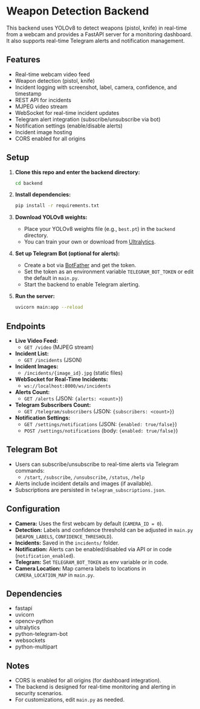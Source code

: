 # Weapon Detection Backend

This backend uses YOLOv8 to detect weapons (pistol, knife) in real-time from a webcam and provides a FastAPI server for a monitoring dashboard. It also supports real-time Telegram alerts and notification management.

## Features
- Real-time webcam video feed
- Weapon detection (pistol, knife)
- Incident logging with screenshot, label, camera, confidence, and timestamp
- REST API for incidents
- MJPEG video stream
- WebSocket for real-time incident updates
- Telegram alert integration (subscribe/unsubscribe via bot)
- Notification settings (enable/disable alerts)
- Incident image hosting
- CORS enabled for all origins

## Setup

1. **Clone this repo and enter the backend directory:**
   ```bash
   cd backend
   ```

2. **Install dependencies:**
   ```bash
   pip install -r requirements.txt
   ```

3. **Download YOLOv8 weights:**
   - Place your YOLOv8 weights file (e.g., `best.pt`) in the `backend` directory.
   - You can train your own or download from [Ultralytics](https://github.com/ultralytics/ultralytics).

4. **Set up Telegram Bot (optional for alerts):**
   - Create a bot via [BotFather](https://t.me/botfather) and get the token.
   - Set the token as an environment variable `TELEGRAM_BOT_TOKEN` or edit the default in `main.py`.
   - Start the backend to enable Telegram alerting.

5. **Run the server:**
   ```bash
   uvicorn main:app --reload
   ```

## Endpoints

- **Live Video Feed:**
  - `GET /video` (MJPEG stream)
- **Incident List:**
  - `GET /incidents` (JSON)
- **Incident Images:**
  - `/incidents/{image_id}.jpg` (static files)
- **WebSocket for Real-Time Incidents:**
  - `ws://localhost:8000/ws/incidents`
- **Alerts Count:**
  - `GET /alerts` (JSON: `{alerts: <count>}`)
- **Telegram Subscribers Count:**
  - `GET /telegram/subscribers` (JSON: `{subscribers: <count>}`)
- **Notification Settings:**
  - `GET /settings/notifications` (JSON: `{enabled: true/false}`)
  - `POST /settings/notifications` (body: `{enabled: true/false}`)

## Telegram Bot
- Users can subscribe/unsubscribe to real-time alerts via Telegram commands:
  - `/start`, `/subscribe`, `/unsubscribe`, `/status`, `/help`
- Alerts include incident details and images (if available).
- Subscriptions are persisted in `telegram_subscriptions.json`.

## Configuration
- **Camera:** Uses the first webcam by default (`CAMERA_ID = 0`).
- **Detection:** Labels and confidence threshold can be adjusted in `main.py` (`WEAPON_LABELS`, `CONFIDENCE_THRESHOLD`).
- **Incidents:** Saved in the `incidents/` folder.
- **Notification:** Alerts can be enabled/disabled via API or in code (`notification_enabled`).
- **Telegram:** Set `TELEGRAM_BOT_TOKEN` as env variable or in code.
- **Camera Location:** Map camera labels to locations in `CAMERA_LOCATION_MAP` in `main.py`.

## Dependencies
- fastapi
- uvicorn
- opencv-python
- ultralytics
- python-telegram-bot
- websockets
- python-multipart

## Notes
- CORS is enabled for all origins (for dashboard integration).
- The backend is designed for real-time monitoring and alerting in security scenarios.
- For customizations, edit `main.py` as needed. 